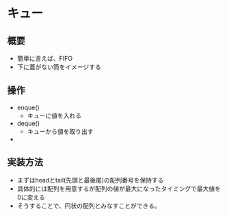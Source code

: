 # キュー
## 概要
- 簡単に言えば、FIFO
- 下に蓋がない筒をイメージする
## 操作
- enque()
    - キューに値を入れる
- deque()
    - キューから値を取り出す
- 
## 実装方法
- まずはheadとtail(先頭と最後尾)の配列番号を保持する
- 具体的には配列を用意するが配列の値が最大になったタイミングで最大値を0に変える
- そうすることで、円状の配列とみなすことができる。
